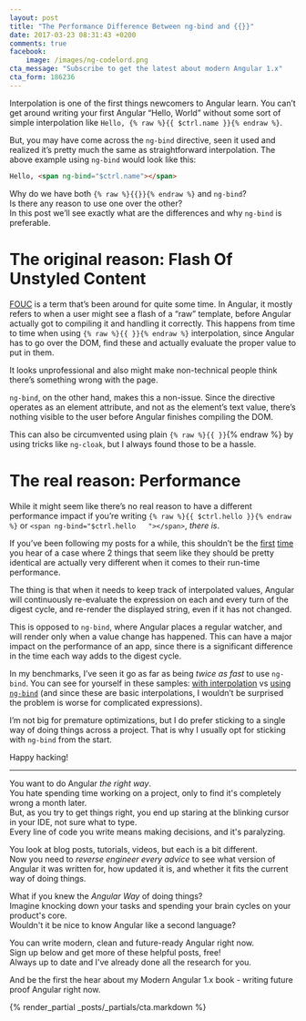```yaml
---
layout: post
title: "The Performance Difference Between ng-bind and {{}}"
date: 2017-03-23 08:31:43 +0200
comments: true
facebook:
    image: /images/ng-codelord.png
cta_message: "Subscribe to get the latest about modern Angular 1.x"
cta_form: 186236
---
```


Interpolation is one of the first things newcomers to Angular learn.
You can’t get around writing your first Angular “Hello, World” without some sort of simple interpolation like `Hello, {% raw %}{{ $ctrl.name }}{% endraw %}`.

But, you may have come across the `ng-bind` directive, seen it used and realized it’s pretty much the same as straightforward interpolation.
The above example using `ng-bind` would look like this:


```html
Hello, <span ng-bind="$ctrl.name"></span>
```

Why do we have both `{% raw %}{{}}{% endraw %}` and `ng-bind`?  
Is there any reason to use one over the other?  
In this post we’ll see exactly what are the differences and why `ng-bind` is preferable.

# The original reason: Flash Of Unstyled Content

[FOUC](https://en.wikipedia.org/wiki/Flash_of_unstyled_content) is a term that’s been around for quite some time.
In Angular, it mostly refers to when a user might see a flash of a “raw” template, before Angular actually got to compiling it and handling it correctly.
This happens from time to time when using `{% raw %}{{ }}{% endraw %}` interpolation, since Angular has to go over the DOM, find these and actually evaluate the proper value to put in them.

It looks unprofessional and also might make non-technical people think there’s something wrong with the page.  

`ng-bind`, on the other hand, makes this a non-issue.
Since the directive operates as an element attribute, and not as the element’s text value, there’s nothing visible to the user before Angular finishes compiling the DOM.

This can also be circumvented using plain `{% raw %}{{ }}`{% endraw %} by using tricks like `ng-cloak`, but I always found those to be a hassle.

# The real reason: Performance

While it might seem like there’s no real reason to have a different performance impact if you’re writing `{% raw %}{{ $ctrl.hello }}{% endraw %}` or `<span ng-bind="$ctrl.hello  
"></span>`, *there is*.

If you’ve been following my posts for a while, this shouldn’t be the [first](http://codelord.net/2016/11/17/avoiding-ng-include-for-elegenace-and-performance/) [time](http://codelord.net/2015/07/28/angular-performance-ng-show-vs-ng-if/) you hear of a case where 2 things that seem like they should be pretty identical are actually very different when it comes to their run-time performance.

The thing is that when it needs to keep track of interpolated values, Angular will continuously re-evaluate the expression on each and every turn of the digest cycle, and re-render the displayed string, even if it has not changed.

This is opposed to `ng-bind`, where Angular places a regular watcher, and will render only when a value change has happened.
This can have a major impact on the performance of an app, since there is a significant difference in the time each way adds to the digest cycle.

In my benchmarks, I’ve seen it go as far as being *twice as fast* to use `ng-bind`.
You can see for yourself in these samples: [with interpolation](http://plnkr.co/edit/Vmx0wBaWSRXfoNkPZ2HU?p=preview) vs [using `ng-bind`](http://plnkr.co/edit/8OmX9r8VH6axfZv8Dgz7?p=preview) (and since these are basic interpolations, I wouldn’t be surprised the problem is worse for complicated expressions).

I’m not big for premature optimizations, but I do prefer sticking to a single way of doing things across a project.
That is why I usually opt for sticking with `ng-bind` from the start.

Happy hacking!

<hr>

You want to do Angular *the right way*.  
You hate spending time working on a project, only to find it's completely wrong a month later.  
But, as you try to get things right, you end up staring at the blinking cursor in your IDE, not sure what to type.  
Every line of code you write means making decisions, and it's paralyzing.  

You look at blog posts, tutorials, videos, but each is a bit different.  
Now you need to *reverse engineer every advice* to see what version of Angular it was written for, how updated it is, and whether it fits the current way of doing things.

What if you knew the *Angular Way* of doing things?  
Imagine knocking down your tasks and spending your brain cycles on your product's core.  
Wouldn't it be nice to know Angular like a second language?

You can write modern, clean and future-ready Angular right now.  
Sign up below and get more of these helpful posts, free!  
Always up to date and I've already done all the research for you.

And be the first the hear about my Modern Angular 1.x book - writing future proof Angular right now.

{% render_partial _posts/_partials/cta.markdown %}

